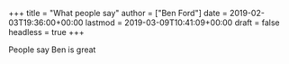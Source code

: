+++
title = "What people say"
author = ["Ben Ford"]
date = 2019-02-03T19:36:00+00:00
lastmod = 2019-03-09T10:41:09+00:00
draft = false
headless = true
+++

People say Ben is great
